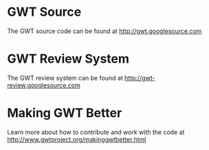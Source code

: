 # GWT Source

The GWT source code can be found at http://gwt.googlesource.com

# GWT Review System

The GWT review system can be found at http://gwt-review.googlesource.com

# Making GWT Better

Learn more about how to contribute and work with the code at http://www.gwtproject.org/makinggwtbetter.html
